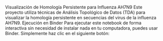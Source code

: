 Visualización de Homología Persistente para Influenza AH7N9
Este proyecto utiliza técnicas de Análisis Topológico de Datos (TDA) para visualizar la homología persistente en secuencias del virus de la influenza AH7N9.
Ejecución en Binder
Para ejecutar este notebook de forma interactiva sin necesidad de instalar nada en tu computadora, puedes usar Binder. Simplemente haz clic en el siguiente botón:

